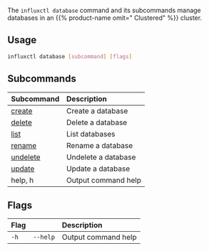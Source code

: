 
The `influxctl database` command and its subcommands manage databases in an
{{% product-name omit=" Clustered" %}} cluster.

## Usage

```sh
influxctl database [subcommand] [flags]
```

## Subcommands

| Subcommand                                                                | Description         |
| :------------------------------------------------------------------------ | :------------------ |
| [create](/influxdb3/version/reference/cli/influxctl/database/create/)     | Create a database   |
| [delete](/influxdb3/version/reference/cli/influxctl/database/delete/)     | Delete a database   |
| [list](/influxdb3/version/reference/cli/influxctl/database/list/)         | List databases      |
| [rename](/influxdb3/version/reference/cli/influxctl/database/rename/)     | Rename a database   |
| [undelete](/influxdb3/version/reference/cli/influxctl/database/undelete/) | Undelete a database |
| [update](/influxdb3/version/reference/cli/influxctl/database/update/)     | Update a database   |
| help, h                                                                   | Output command help |

## Flags

| Flag |          | Description         |
| :--- | :------- | :------------------ |
| `-h` | `--help` | Output command help |
